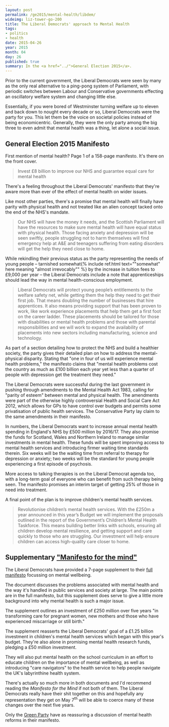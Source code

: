 ```yaml
---
layout: post
permalink: /ge2015/mental-health/libdem/
wideimg: liz-tower-go-200
title: The Liberal Democrats' approach to Mental Health
tags:
- politics
- health
date: 2015-04-26
year: 2015
month: 04
day: 26
published: true
summary: In the <a href="../">General Election 2015</a>.
---
```


Prior to the current government, the Liberal Democrats were seen by many as the only real alternative
to a ping-pong system of Parliament, with periodic switches between Labour and Conservative governments
effecting an oscillatory welfare system and changing little else.

Essentially, if you were bored of Westminster turning welfare up to eleven and back down to nought every decade or so, Liberal Democrats were the party for you.
This let them be the voice on societal policies instead of being economicentric.
Generally, they were the only party among the big three to even admit that mental health was a thing, let alone a social issue.

## General Election 2015 Manifesto

First mention of mental health? Page 1 of a 158-page manifesto. It's there on the front cover.

<blockquote>Invest £8 billion to
improve our NHS
and guarantee equal
care for mental
health</blockquote>

There's a feeling throughout the Liberal Democrats' manifesto that they're aware more than ever of the effect
of mental health on wider issues.

Like most other parties, there's a promise that mental health will finally
have parity with physical health and not treated like an alien concept
tacked onto the end of the NHS's mandate.

<blockquote>Our NHS will have the money it needs, and the Scottish
Parliament will have the resources to make sure mental health
will have equal status with physical health. Those facing anxiety
and depression will be seen swiftly, people struggling not to harm
themselves will find emergency help at A&amp;E and teenagers suffering
from eating disorders will get the help they need close to home.</blockquote>

While rekindling their previous status as the party representing the needs of young people
&ndash; tarnished somewhat{% include ref.html text="&quot;somewhat&quot; here meaning &quot;almost irrevocably&quot;" %} by the increase in tuition fees to £9,000 per year &ndash; the Liberal Democrats include a note that apprenticeships should lead the way
in mental health-conscious employment.

<blockquote>Liberal Democrats will protect young people’s entitlements to the
welfare safety net, while getting them the help they need to get their
first job. That means doubling the number of businesses that hire
apprentices. It also means providing support that has been proven
to work, like work experience placements that help them get a first
foot on the career ladder. These placements should be tailored for
those with disabilities or mental health problems and those with
parental responsibilities and we will work to expand the availability of
placements into new sectors including manufacturing, science and
technology.</blockquote>

As part of a section detailing how to protect the NHS and build a healthier society,
the party gives their detailed plan on how to address the mental-physical disparity.
Stating that &quot;one in four of us will experience mental health problems,&quot;
the manifesto claims that &quot;mental health problems cost the country as much
as £100 billion each year yet less than a quarter of people with
depression get the treatment they need.&quot;

The Liberal Democrats were successful during the last government in pushing through amendments to the Mental Health Act 1983,
calling for &quot;parity of esteem&quot; between mental and physical health. The amendments were part of the otherwise highly controversial Health and Social Care Act 2012, which allows for GPs to have control over budgets and permits some privatisation of public health services.
The Conservative Party lay claim to the same amendments in their manifesto.

In numbers, the Liberal Democrats want to increase annual mental health spending in England's NHS by £500 million by 2016/17.
They also promise the funds for Scotland, Wales and Northern Ireland to manage similar investments in mental health.
These funds will be spent improving access to mental health services and introducing firmer waiting time standards therein.
Six weeks will be the waiting time from referral to therapy for depression or anxiety;
two weeks will be the standard for young people experiencing a first episode of psychosis.

More access to talking therapies is on the Liberal Democrat agenda too,
with a long-term goal of everyone who can benefit from such therapy being seen.
The manifesto promises an interim target of getting 25% of those in need into treatment.

A final point of the plan is to improve children's mental health services.

<blockquote>Revolutionise children’s mental health services. With the £250m
a year announced in this year’s Budget we will implement the
proposals outlined in the report of the Government’s Children’s
Mental Health Taskforce. This means building better links with
schools, ensuring all children develop mental resilience, and
getting support and care quickly to those who are struggling. Our
investment will help ensure children can access high-quality care
closer to home.</blockquote>

## Supplementary ["Manifesto for the mind"][ManifestoForTheMind]
The Liberal Democrats have provided a 7-page supplement to their [full manifesto][LibDemGeneralElectionManifesto] focussing on mental wellbeing.

The document discusses the problems associated with mental health and the way it's handled in public services and society at large.
The main points are in the full manifesto, but this supplement does serve to give a little more background into why mental health is such a major issue.

The supplement outlines an investment of £250 million over five years "in transforming care for pregnant women,
new mothers and those who have experienced miscarriage or still birth."

The supplement reasserts the Liberal Democrats' goal of a £1.25 billion investment in children's
mental health services which began with this year's budget.
They're also alone in promising mental health research funds, pledging a £50 million investment.

They will also put mental health on the school curriculum in an effort to educate children on the importance of mental wellbeing,
as well as introducing "care navigators" to the health service to help people navigate the UK's labyrinthine health system.

There's actually so much more in both documents and I'd recommend reading the *Manifesto for the Mind* if not both of them.
The Liberal Democrats really have their shit together on this and hopefully any representation they get on May 7<sup>th</sup>
will be able to coerce many of these changes over the next five years.

Only the [Green Party](../green) have as reassuring a discussion of mental health reforms in their manifesto.

[LibDemGeneralElectionManifesto]:https://d3n8a8pro7vhmx.cloudfront.net/libdems/pages/8907/attachments/original/1429028133/Liberal_Democrat_General_Election_Manifesto_2015.pdf?1429028133
[ManifestoForTheMind]:https://d3n8a8pro7vhmx.cloudfront.net/libdems/pages/8632/attachments/original/1427785664/MentalHealthMiniManifesto_2015_30_03_15_copy.2-8.pdf?1427785664